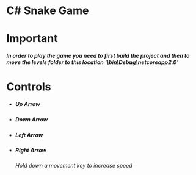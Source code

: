 # C# Snake Game
# Important
##### In order to play the game you need to first build the project and then to move the levels folder to this location '\bin\Debug\netcoreapp2.0'
# Controls
* ##### Up Arrow
* ##### Down Arrow
* ##### Left Arrow
* ##### Right Arrow

    ######  Hold down a movement key to increase speed